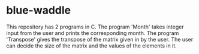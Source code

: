 # blue-waddle
This repository has 2 programs in C.
The program 'Month' takes integer input from the user and prints the corresponding month.
The program 'Transpose' gives the transpose of the matrix given in by the user. The user can decide the size of the matrix and the values of the elements in it.

